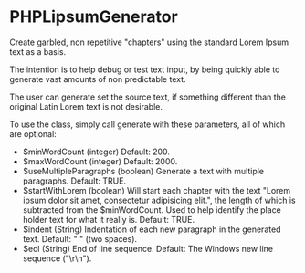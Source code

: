 PHPLipsumGenerator
==================

Create garbled, non repetitive "chapters" using the standard Lorem Ipsum text as a basis.

The intention is to help debug or test text input, by being quickly able to generate vast amounts of non predictable text. 

The user can generate set the source text, if something different than the original Latin Lorem text is not desirable.

To use the class, simply call generate with these parameters, all of which are optional:

* $minWordCount (integer)
  Default: 200.
* $maxWordCount (integer)
  Default: 2000.
* $useMultipleParagraphs (boolean)
  Generate a text with multiple paragraphs.
  Default: TRUE. 
* $startWithLorem (boolean)
  Will start each chapter with the text "Lorem ipsum dolor sit amet, consectetur adipisicing elit.", the length of which is subtracted from the $minWordCount. Used to help identify the place holder text for what it really is.
  Default: TRUE.
* $indent (String)
  Indentation of each new paragraph in the generated text.
  Default: "  " (two spaces).
* $eol (String)
  End of line sequence.
  Default: The Windows new line sequence ("\r\n").

